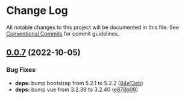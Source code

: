 # Change Log

All notable changes to this project will be documented in this file.
See [Conventional Commits](https://conventionalcommits.org) for commit guidelines.

## [0.0.7](https://github.com/tada5hi/authelion/compare/@authelion/ui@0.0.6...@authelion/ui@0.0.7) (2022-10-05)


### Bug Fixes

* **deps:** bump bootstrap from 5.2.1 to 5.2.2 ([84e13eb](https://github.com/tada5hi/authelion/commit/84e13ebc5a3e302efce9d350f001b30389349379))
* **deps:** bump vue from 3.2.39 to 3.2.40 ([e878b09](https://github.com/tada5hi/authelion/commit/e878b09808b7bda6abef052c5b9b67ecb687b14e))
